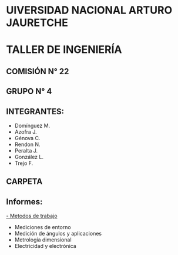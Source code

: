# UIVERSIDAD NACIONAL ARTURO JAURETCHE

# TALLER DE INGENIERÍA

## COMISIÓN N° 22

## GRUPO N° 4

## INTEGRANTES:

- Domínguez M.
- Azofra J.
- Génova C.
- Rendon N.
- Peralta J.
- González L.
- Trejo F.

## CARPETA
## Informes: 
[- Metodos de trabajo](Metrologia.pdf)
- Mediciones de entorno
- Medición de ángulos y aplicaciones
- Metrología dimensional
- Electricidad y electrónica
